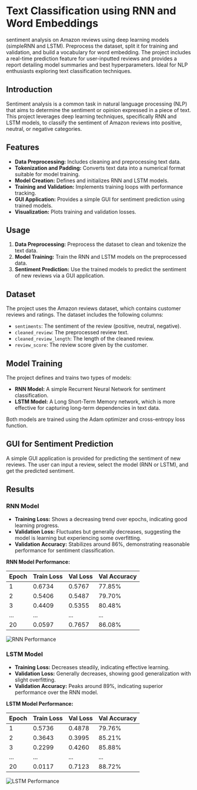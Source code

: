 # Text Classification using RNN and Word Embeddings
 sentiment analysis on Amazon reviews using deep learning models (simpleRNN and LSTM). Preprocess the dataset, split it for training and validation, and build a vocabulary for word embedding. The project includes a real-time prediction feature for user-inputted reviews and provides a report detailing model summaries and best hyperparameters. Ideal for NLP enthusiasts exploring text classification techniques.

## Introduction

Sentiment analysis is a common task in natural language processing (NLP) that aims to determine the sentiment or opinion expressed in a piece of text. This project leverages deep learning techniques, specifically RNN and LSTM models, to classify the sentiment of Amazon reviews into positive, neutral, or negative categories.

## Features

- **Data Preprocessing:** Includes cleaning and preprocessing text data.
- **Tokenization and Padding:** Converts text data into a numerical format suitable for model training.
- **Model Creation:** Defines and initializes RNN and LSTM models.
- **Training and Validation:** Implements training loops with performance tracking.
- **GUI Application:** Provides a simple GUI for sentiment prediction using trained models.
- **Visualization:** Plots training and validation losses.

## Usage

1. **Data Preprocessing:** Preprocess the dataset to clean and tokenize the text data.
2. **Model Training:** Train the RNN and LSTM models on the preprocessed data.
3. **Sentiment Prediction:** Use the trained models to predict the sentiment of new reviews via a GUI application.

## Dataset

The project uses the Amazon reviews dataset, which contains customer reviews and ratings. The dataset includes the following columns:
- `sentiments`: The sentiment of the review (positive, neutral, negative).
- `cleaned_review`: The preprocessed review text.
- `cleaned_review_length`: The length of the cleaned review.
- `review_score`: The review score given by the customer.

## Model Training

The project defines and trains two types of models:
- **RNN Model:** A simple Recurrent Neural Network for sentiment classification.
- **LSTM Model:** A Long Short-Term Memory network, which is more effective for capturing long-term dependencies in text data.

Both models are trained using the Adam optimizer and cross-entropy loss function.

## GUI for Sentiment Prediction

A simple GUI application is provided for predicting the sentiment of new reviews. The user can input a review, select the model (RNN or LSTM), and get the predicted sentiment.

## Results

### RNN Model

- **Training Loss:** Shows a decreasing trend over epochs, indicating good learning progress.
- **Validation Loss:** Fluctuates but generally decreases, suggesting the model is learning but experiencing some overfitting.
- **Validation Accuracy:** Stabilizes around 86%, demonstrating reasonable performance for sentiment classification.

**RNN Model Performance:**

| Epoch | Train Loss | Val Loss | Val Accuracy |
|-------|------------|----------|--------------|
| 1     | 0.6734     | 0.5767   | 77.85%       |
| 2     | 0.5406     | 0.5487   | 79.70%       |
| 3     | 0.4409     | 0.5355   | 80.48%       |
| ...   | ...        | ...      | ...          |
| 20    | 0.0597     | 0.7657   | 86.08%       |

![RNN Performance](https://github.com/ahmedm-sallam/Text-Classification-using-RNN-and-Word-Embeddings/assets/97572668/409e2604-408f-4070-9ba6-0f0667e38e83)


### LSTM Model

- **Training Loss:** Decreases steadily, indicating effective learning.
- **Validation Loss:** Generally decreases, showing good generalization with slight overfitting.
- **Validation Accuracy:** Peaks around 89%, indicating superior performance over the RNN model.

**LSTM Model Performance:**

| Epoch | Train Loss | Val Loss | Val Accuracy |
|-------|------------|----------|--------------|
| 1     | 0.5736     | 0.4878   | 79.76%       |
| 2     | 0.3643     | 0.3995   | 85.21%       |
| 3     | 0.2299     | 0.4260   | 85.88%       |
| ...   | ...        | ...      | ...          |
| 20    | 0.0117     | 0.7123   | 88.72%       |

![LSTM Performance](https://github.com/ahmedm-sallam/Text-Classification-using-RNN-and-Word-Embeddings/assets/97572668/a20001aa-cd99-452e-afa1-9357b4f624b1)

